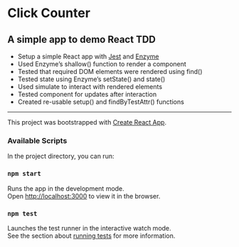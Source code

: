 # Click Counter
## A simple app to demo React TDD

*	Setup a simple React app with [Jest](https://jestjs.io/docs/en/api) and [Enzyme](https://airbnb.io/enzyme/docs/api/)
*	Used Enzyme’s shallow() function to render a component
*	Tested that required DOM elements were rendered using find()
*	Tested state using Enzyme’s setState() and state()
*	Used simulate to interact with rendered elements
*	Tested component for updates after interaction
*	Created re-usable setup() and findByTestAttr() functions

---

This project was bootstrapped with [Create React App](https://github.com/facebook/create-react-app).

### Available Scripts

In the project directory, you can run:

### `npm start`

Runs the app in the development mode.<br>
Open [http://localhost:3000](http://localhost:3000) to view it in the browser.



### `npm test`

Launches the test runner in the interactive watch mode.<br>
See the section about [running tests](https://facebook.github.io/create-react-app/docs/running-tests) for more information.

